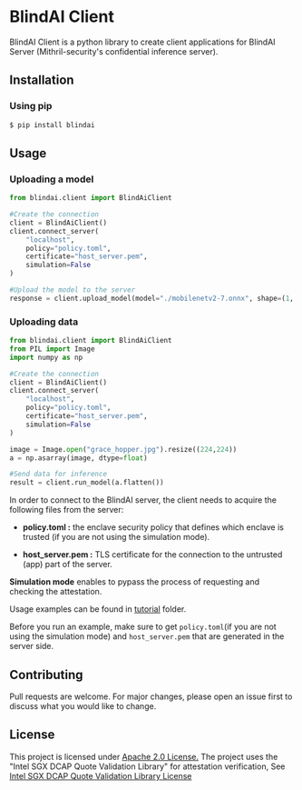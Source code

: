 # BlindAI Client

BlindAI Client is a python library to create client applications for BlindAI Server (Mithril-security's confidential inference server). 

## Installation

### Using pip
```bash
$ pip install blindai
```
## Usage

### Uploading a model

```python
from blindai.client import BlindAiClient

#Create the connection
client = BlindAiClient()
client.connect_server(
    "localhost",
    policy="policy.toml",
    certificate="host_server.pem",
    simulation=False
)

#Upload the model to the server
response = client.upload_model(model="./mobilenetv2-7.onnx", shape=(1, 3, 224, 224), datum=client.ModelDatumType.F32)
```
### Uploading data
```python
from blindai.client import BlindAiClient
from PIL import Image
import numpy as np

#Create the connection
client = BlindAiClient()
client.connect_server(
    "localhost",
    policy="policy.toml",
    certificate="host_server.pem",
    simulation=False
)

image = Image.open("grace_hopper.jpg").resize((224,224))
a = np.asarray(image, dtype=float)

#Send data for inference
result = client.run_model(a.flatten())
```

In order to connect to the BlindAI server, the client needs to acquire the following files from the server: 

- **policy.toml :** the enclave security policy that defines which enclave is trusted (if you are not using the simulation mode).

- **host_server.pem :** TLS certificate for the connection to the untrusted (app) part of the server.

**Simulation mode** enables to pypass the process of requesting and checking the attestation.

Usage examples can be found in [tutorial](./tutorial) folder.

Before you run an example, make sure to get `policy.toml`(if you are not using the simulation mode)  and `host_server.pem` that are generated in the server side. 

## Contributing
Pull requests are welcome. For major changes, please open an issue first to discuss what you would like to change.

## License
This project is licensed under [Apache 2.0 License.](../LICENSE)
The project uses the "Intel SGX DCAP Quote Validation Library" for attestation verification, See [Intel SGX DCAP Quote Validation Library License](https://github.com/intel/SGXDataCenterAttestationPrimitives/blob/master/License.txt)
